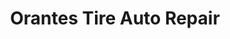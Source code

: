 ---
title: "Orantes Tire Auto Repair"
url: /indianapolis/orantes-tire-auto-repair/
shop: Autowerkstatt
---